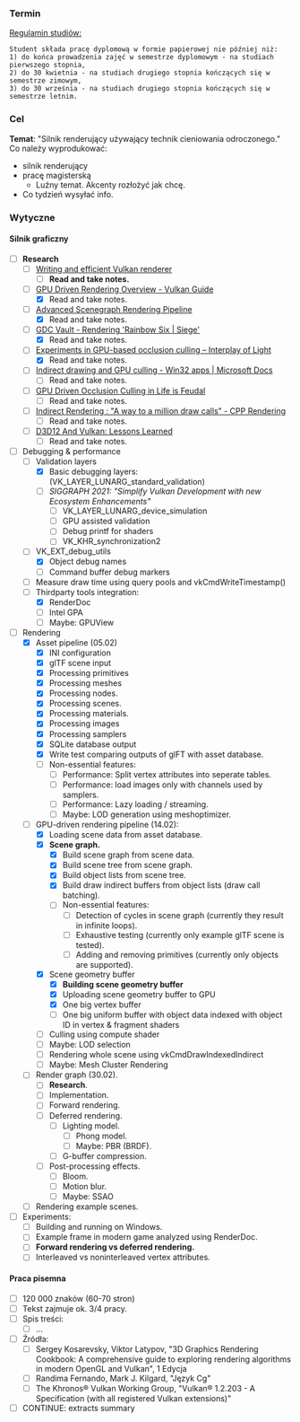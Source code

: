 ### Termin

[Regulamin studiów:](https://pg.edu.pl/documents/10754/0/Regulamin%20studi%C3%B3w%202021_2022.pdf)

```
Student składa pracę dyplomową w formie papierowej nie później niż:  
1) do końca prowadzenia zajęć w semestrze dyplomowym - na studiach pierwszego stopnia,  
2) do 30 kwietnia - na studiach drugiego stopnia kończących się w semestrze zimowym,  
3) do 30 września - na studiach drugiego stopnia kończących się w semestrze letnim.
```

### Cel

**Temat**: "Silnik renderujący używający technik cieniowania odroczonego."
Co należy wyprodukować:

- silnik renderujący
- pracę magisterską
	- Luźny temat. Akcenty rozłożyć jak chcę.
- Co tydzień wysyłać info.

### Wytyczne

#### Silnik graficzny

- [ ] **Research**
    - [ ] [Writing and efficient Vulkan renderer](https://zeux.io/2020/02/27/writing-an-efficient-vulkan-renderer/)
        - [ ] **Read and take notes.**
    - [ ] [GPU Driven Rendering Overview - Vulkan Guide](https://vkguide.dev/docs/gpudriven/gpu_driven_engines/)
        - [x] Read and take notes.
    - [ ] [Advanced Scenegraph Rendering Pipeline](https://on-demand.gputechconf.com/gtc/2013/presentations/S3032-Advanced-Scenegraph-Rendering-Pipeline.pdf)
        - [x] Read and take notes.
    - [ ] [GDC Vault - Rendering 'Rainbow Six | Siege'](https://www.gdcvault.com/play/1022990/Rendering-Rainbow-Six-Siege)
        - [x] Read and take notes.
    - [ ] [Experiments in GPU-based occlusion culling – Interplay of Light](https://interplayoflight.wordpress.com/2017/11/15/experiments-in-gpu-based-occlusion-culling/)
        - [x] Read and take notes.
    - [ ] [Indirect drawing and GPU culling - Win32 apps | Microsoft Docs](https://docs.microsoft.com/en-us/windows/win32/direct3d12/indirect-drawing-and-gpu-culling-)
        - [ ] Read and take notes.
    - [ ] [GPU Driven Occlusion Culling in Life is Feudal ](https://bazhenovc.github.io/blog/post/gpu-driven-occlusion-culling-slides-lif/)
        - [ ] Read and take notes.
    - [ ] [Indirect Rendering : "A way to a million draw calls" - CPP Rendering](https://cpp-rendering.io/indirect-rendering/)
        - [ ] Read and take notes.
    - [ ] [D3D12 And Vulkan: Lessons Learned](https://gpuopen.com/wp-content/uploads/2017/03/GDC2017-D3D12-And-Vulkan-Lessons-Learned.pdf)
        - [ ] Read and take notes.

- [ ] Debugging & performance
    - [ ] Validation layers
        - [x] Basic debugging layers: (VK_LAYER_LUNARG_standard_validation)
        - [ ] _SIGGRAPH 2021: "Simplify Vulkan Development with new Ecosystem Enhancements"_
            - [ ] VK_LAYER_LUNARG_device_simulation
            - [ ] GPU assisted validation
            - [ ] Debug printf for shaders
            - [ ] VK_KHR_synchronization2
    - [ ] VK_EXT_debug_utils
        - [x] Object debug names
        - [ ] Command buffer debug markers
    - [ ] Measure draw time using query pools and vkCmdWriteTimestamp()
    - [ ] Thirdparty tools integration:
        - [x] RenderDoc
        - [ ] Intel GPA
        - [ ] Maybe: GPUView

- [ ] Rendering
    - [x] Asset pipeline (05.02)
        - [x] INI configuration
        - [x] glTF scene input
        - [x] Processing primitives
        - [x] Processing meshes
        - [x] Processing nodes.
        - [x] Processing scenes.
        - [x] Processing materials.
        - [x] Processing images
        - [x] Processing samplers
        - [x] SQLite database output
        - [x] Write test comparing outputs of glFT with asset database.
        - [ ] Non-essential features:
            - [ ] Performance: Split vertex attributes into seperate tables.
            - [ ] Performance: load images only with channels used by samplers.
            - [ ] Performance: Lazy loading / streaming.
            - [ ] Maybe: LOD generation using meshoptimizer.
    - [ ] GPU-driven rendering pipeline (14.02):
        - [x] Loading scene data from asset database.
        - [x] **Scene graph.**
            - [x] Build scene graph from scene data.
            - [x] Build scene tree from scene graph.
            - [x] Build object lists from scene tree.
            - [x] Build draw indirect buffers from object lists (draw call batching).
            - [ ] Non-essential features:
                - [ ] Detection of cycles in scene graph (currently they result in infinite loops).
                - [ ] Exhaustive testing (currently only example glTF scene is tested).
                - [ ] Adding and removing primitives (currently only objects are supported).
        - [x] Scene geometry buffer
            - [x] **Building scene geometry buffer**
            - [x] Uploading scene geometry buffer to GPU
            - [x] One big vertex buffer
            - [ ] One big uniform buffer with object data indexed with object ID in vertex & fragment shaders
        - [ ] Culling using compute shader
        - [ ] Maybe: LOD selection
        - [ ] Rendering whole scene using vkCmdDrawIndexedIndirect
        - [ ] Maybe: Mesh Cluster Rendering
    - [ ] Render graph (30.02).
        - [ ] **Research**.
        - [ ] Implementation.
        - [ ] Forward rendering.
        - [ ] Deferred rendering.
            - [ ] Lighting model.
                - [ ] Phong model.
                - [ ] Maybe: PBR (BRDF).
            - [ ] G-buffer compression.
        - [ ] Post-processing effects.
            - [ ] Bloom.
            - [ ] Motion blur.
            - [ ] Maybe: SSAO
    - [ ] Rendering example scenes.

- [ ] Experiments:
    - [ ] Building and running on Windows.
    - [ ] Example frame in modern game analyzed using RenderDoc.
    - [ ] **Forward rendering vs deferred rendering.**
    - [ ] Interleaved vs noninterleaved vertex attributes.

#### Praca pisemna

- [ ] 120 000 znaków (60-70 stron)
- [ ] Tekst zajmuje ok. 3/4 pracy.
- [ ] Spis treści:
	- [ ] ...
- [ ] Źródła:
    - [ ] Sergey Kosarevsky, Viktor Latypov, "3D Graphics Rendering Cookbook: A comprehensive guide to exploring
      rendering algorithms in modern OpenGL and Vulkan", 1 Edycja
    - [ ] Randima Fernando, Mark J. Kilgard, "Język Cg"
	- [ ] The Khronos® Vulkan Working Group, "Vulkan® 1.2.203 - A Specification (with all registered Vulkan extensions)"
- [ ] CONTINUE: extracts summary
